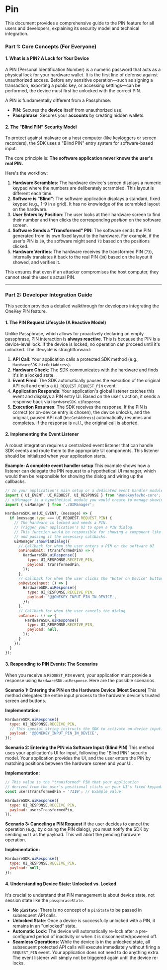 # Pin

This document provides a comprehensive guide to the PIN feature for all users and developers, explaining its security model and technical integration.

### Part 1: Core Concepts (For Everyone) <a href="#part-1-core-concepts-for-everyone" id="part-1-core-concepts-for-everyone"></a>

#### 1. What is a PIN? A Lock for Your Device <a href="#id-1-what-is-a-pin-a-lock-for-your-device" id="id-1-what-is-a-pin-a-lock-for-your-device"></a>

A PIN (Personal Identification Number) is a numeric password that acts as a physical lock for your hardware wallet. It is the first line of defense against unauthorized access. Before any sensitive operation—such as signing a transaction, exporting a public key, or accessing settings—can be performed, the device must first be unlocked with the correct PIN.

A PIN is fundamentally different from a Passphrase:

* **PIN**: Secures the **device** itself from unauthorized use.
* **Passphrase**: Secures your **accounts** by creating hidden wallets.

#### 2. The "Blind PIN" Security Model <a href="#id-2-the-blind-pin-security-model" id="id-2-the-blind-pin-security-model"></a>

To protect against malware on a host computer (like keyloggers or screen recorders), the SDK uses a "Blind PIN" entry system for software-based input.

The core principle is: **The software application never knows the user's real PIN.**

Here's the workflow:

1. **Hardware Scrambles**: The hardware device's screen displays a numeric keypad where the numbers are deliberately scrambled. This layout is different each time.
2. **Software is "Blind"**: The software application displays a standard, fixed keypad (e.g., 1-9 in a grid). It has no knowledge of the scrambled layout on the hardware.
3. **User Enters by Position**: The user looks at their hardware screen to find their number and then clicks the corresponding _position_ on the software screen.
4. **Software Sends a "Transformed" PIN**: The software sends the PIN generated from its own fixed layout to the hardware. For example, if the user's PIN is `39`, the software might send `73` based on the positions clicked.
5. **Hardware Verifies**: The hardware receives the transformed PIN (`73`), internally translates it back to the real PIN (`39`) based on the layout it showed, and verifies it.

This ensures that even if an attacker compromises the host computer, they cannot steal the user's actual PIN.

***

### Part 2: Developer Integration Guide <a href="#part-2-developer-integration-guide" id="part-2-developer-integration-guide"></a>

This section provides a detailed walkthrough for developers integrating the OneKey PIN feature.

#### 1. The PIN Request Lifecycle (A Reactive Model) <a href="#id-1-the-pin-request-lifecycle-a-reactive-model" id="id-1-the-pin-request-lifecycle-a-reactive-model"></a>

Unlike Passphrase, which allows for proactively declaring an empty passphrase, PIN interaction is **always reactive**. This is because the PIN is a device-level lock. If the device is locked, no operation can proceed until it's unlocked. The lifecycle is straightforward:

1. **API Call**: Your application calls a protected SDK method (e.g., `HardwareSDK.btcGetAddress`).
2. **Hardware Check**: The SDK communicates with the hardware and finds it's in a locked state.
3. **Event Fired**: The SDK automatically pauses the execution of the original API call and emits a `UI_REQUEST.REQUEST_PIN` event.
4. **Application Responds**: Your application's global listener catches this event and displays a PIN entry UI. Based on the user's action, it sends a response back via `HardwareSDK.uiResponse`.
5. **Execution Resumes**: The SDK receives the response. If the PIN is correct (or on-device entry is chosen), the device unlocks, and the original, paused API call (`btcGetAddress`) automatically resumes and completes. If the response is `null`, the original call is aborted.

#### 2. Implementing the Event Listener <a href="#id-2-implementing-the-event-listener" id="id-2-implementing-the-event-listener"></a>

A robust integration requires a centralized event listener that can handle SDK events and route them to the appropriate UI components. This listener should be initialized when your application starts.

**Example: A complete event handler setup** This example shows how a listener can delegate the PIN request to a hypothetical UI manager, which would then be responsible for showing the dialog and wiring up the callbacks.

```javascript
// In your application's main setup or a dedicated event handler module
import { UI_EVENT, UI_REQUEST, UI_RESPONSE } from '@onekeyfe/hd-core';
// uiManager is a hypothetical module you would create to manage showing/hiding dialogs
import { uiManager } from './UIManager'; 

HardwareSDK.on(UI_EVENT, (message) => {
  if (message.type === UI_REQUEST.REQUEST_PIN) {
    // The hardware is locked and needs a PIN.
    // Trigger your application's UI to open a PIN dialog.
    // This function would be responsible for showing a component like <PinDialog />
    // and passing it the necessary callbacks.
    uiManager.showPinDialog({
      // Callback for when the user enters a PIN on the software UI
      onPinSubmit: (transformedPin) => {
        HardwareSDK.uiResponse({
          type: UI_RESPONSE.RECEIVE_PIN,
          payload: transformedPin,
        });
      },
      // Callback for when the user clicks the "Enter on Device" button
      onDeviceInput: () => {
        HardwareSDK.uiResponse({
          type: UI_RESPONSE.RECEIVE_PIN,
          payload: '@@ONEKEY_INPUT_PIN_IN_DEVICE',
        });
      },
      // Callback for when the user cancels the dialog
      onCancel: () => {
         HardwareSDK.uiResponse({
          type: UI_RESPONSE.RECEIVE_PIN,
          payload: null,
        });
      }
    });
  }
});
```

#### 3. Responding to PIN Events: The Scenarios <a href="#id-3-responding-to-pin-events-the-scenarios" id="id-3-responding-to-pin-events-the-scenarios"></a>

When you receive a `REQUEST_PIN` event, your application must provide a response using `HardwareSDK.uiResponse`. Here are the possible scenarios.

**Scenario 1: Entering the PIN on the Hardware Device (Most Secure)** This method delegates the entire input process to the hardware device's trusted screen and buttons.

**Implementation:**

```javascript
HardwareSDK.uiResponse({
  type: UI_RESPONSE.RECEIVE_PIN,
  // This special string instructs the SDK to activate on-device input.
  payload: '@@ONEKEY_INPUT_PIN_IN_DEVICE',
});
```

**Scenario 2: Entering the PIN via Software Input (Blind PIN)** This method uses your application's UI for input, following the "Blind PIN" security model. Your application provides the UI, and the user enters the PIN by matching positions between the hardware screen and your UI.

**Implementation:**

```javascript
// This value is the "transformed" PIN that your application
// derived from the user's positional clicks on your UI's fixed keypad.
const usersTransformedPin = '7319'; // Example value

HardwareSDK.uiResponse({
  type: UI_RESPONSE.RECEIVE_PIN,
  payload: usersTransformedPin,
});
```

**Scenario 3: Canceling a PIN Request** If the user decides to cancel the operation (e.g., by closing the PIN dialog), you must notify the SDK by sending `null` as the payload. This will abort the pending hardware operation.

**Implementation:**

```javascript
HardwareSDK.uiResponse({
  type: UI_RESPONSE.RECEIVE_PIN,
  payload: null,
});
```

#### 4. Understanding Device State: Unlocked vs. Locked <a href="#id-4-understanding-device-state-unlocked-vs-locked" id="id-4-understanding-device-state-unlocked-vs-locked"></a>

It's crucial to understand that PIN management is about device state, not session state like the `passphraseState`.

* **No `pinState`**: There is no concept of a `pinState` to be passed in subsequent API calls.
* **Unlocked State**: Once a device is successfully unlocked with a PIN, it remains in an "unlocked" state.
* **Automatic Lock**: The device will automatically re-lock after a pre-configured period of inactivity or when it is disconnected/powered off.
* **Seamless Operations**: While the device is in the unlocked state, all subsequent protected API calls will execute immediately without firing a `REQUEST_PIN` event. Your application does not need to do anything extra. The event listener will simply not be triggered again until the device re-locks.
